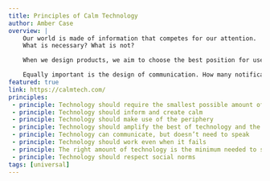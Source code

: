 ```yaml
---
title: Principles of Calm Technology
author: Amber Case
overview: |
    Our world is made of information that competes for our attention.
    What is necessary? What is not?

    When we design products, we aim to choose the best position for user interface components, placing the most important ones in the most accessible places on the screen.

    Equally important is the design of communication. How many notifications are necessary? How and when should they be displayed? To answer this, we can be inspired by the principles of calm technology.
featured: true
link: https://calmtech.com/
principles:
 - principle: Technology should require the smallest possible amount of attention
 - principle: Technology should inform and create calm
 - principle: Technology should make use of the periphery
 - principle: Technology should amplify the best of technology and the best of humanity
 - principle: Technology can communicate, but doesn’t need to speak
 - principle: Technology should work even when it fails
 - principle: The right amount of technology is the minimum needed to solve the problem
 - principle: Technology should respect social norms
tags: [universal]
---
```

